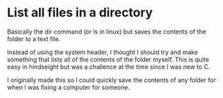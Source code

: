 # List all files in a directory
Basically the dir command (or ls in linux) but saves the contents of the folder to a text file.

Instead of using the system header, I thought I should try and make something that lists all of the contents of the folder myself. This is quite easy in hindseight but was a challence at the time since I was new to C.

I originally made this so I could quickly save the contents of any folder for when I was fixing a computer for someone.